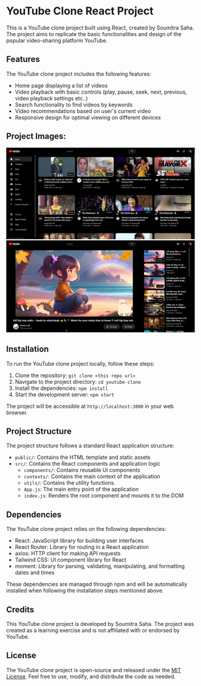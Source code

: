 # YouTube Clone React Project

This is a YouTube clone project built using React, created by Soumitra Saha. The project aims to replicate the basic functionalities and design of the popular video-sharing platform YouTube.

## Features

The YouTube clone project includes the following features:

- Home page displaying a list of videos
- Video playback with basic controls (play, pause, seek, next, previous, video playback settings etc..)
- Search functionality to find videos by keywords
- Video recommendations based on user's current video
- Responsive design for optimal viewing on different devices

## Project Images:

![Home Page](./Demo%20Images/HomePage.png)
![Alt text](./Demo%20Images/Video.png)

## Installation

To run the YouTube clone project locally, follow these steps:

1. Clone the repository: `git clone <this repo url>`
2. Navigate to the project directory: `cd youtube-clone`
3. Install the dependencies: `npm install`
4. Start the development server: `npm start`

The project will be accessible at `http://localhost:3000` in your web browser.

## Project Structure

The project structure follows a standard React application structure:

- `public/`: Contains the HTML template and static assets
- `src/`: Contains the React components and application logic
  - `components/`: Contains reusable UI components
  - `contexts/`: Contains the main context of the application
  - `utils/`: Contains the utility functions.
  - `App.js`: The main entry point of the application
  - `index.js`: Renders the root component and mounts it to the DOM

## Dependencies

The YouTube clone project relies on the following dependencies:

- React: JavaScript library for building user interfaces
- React Router: Library for routing in a React application
- axios: HTTP client for making API requests
- Tailwind CSS: UI component library for React
- moment: Library for parsing, validating, manipulating, and formatting dates and times

These dependencies are managed through npm and will be automatically installed when following the installation steps mentioned above.

## Credits

This YouTube clone project is developed by Soumitra Saha. The project was created as a learning exercise and is not affiliated with or endorsed by YouTube.

## License

The YouTube clone project is open-source and released under the [MIT License](LICENSE). Feel free to use, modify, and distribute the code as needed.
